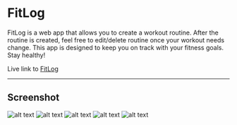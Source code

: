 # FitLog

FitLog is a web app that allows you to create a workout routine.
After the routine is created, feel free to edit/delete routine 
once your workout needs change. This app is designed to keep you
on track with your fitness goals. Stay healthy! 

Live link to [FitLog](https://murmuring-headland-74895.herokuapp.com/)

__________________________________________________________________________________________________________________________________________

## Screenshot

![alt text](https://github.com/esokoletsky/FitLog/blob/master/public/images/homepage.PNG)
![alt text](https://github.com/esokoletsky/FitLog/blob/master/public/images/login.PNG)
![alt text](https://github.com/esokoletsky/FitLog/blob/master/public/images/signup.PNG)
![alt text](https://github.com/esokoletsky/FitLog/blob/master/public/images/setuproutine.PNG)
![alt text](https://github.com/esokoletsky/FitLog/blob/master/public/images/routine.PNG)

